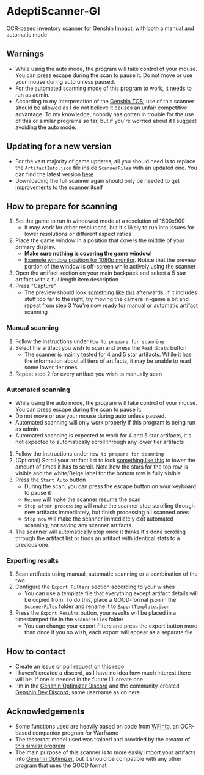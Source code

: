 # AdeptiScanner-GI
OCR-based inventory scanner for Genshin Impact, with both a manual and automatic mode

## Warnings
- While using the auto mode, the program will take control of your mouse. You can press escape during the scan to pause it. Do not move or use your mouse during auto unless paused.
- For the automated scanning mode of this program to work, it needs to run as admin. 
- According to my interpretation of the [Genshin TOS](https://genshin.mihoyo.com/en/company/terms), use of this scanner should be allowed as I do not believe it causes an unfair competitive advantage. To my knowledge, nobody has gotten in trouble for the use of this or similar programs so far, but if you're worried about it I suggest avoiding the auto mode.

## Updating for a new version
- For the vast majority of game updates, all you should need is to replace the `ArtifactInfo.json` file inside `ScannerFiles` with an updated one. You can find the latest version [here](https://raw.githubusercontent.com/D1firehail/AdeptiScanner-GI/master/AdeptiScanner%20GI/ScannerFiles/ArtifactInfo.json)
- Downloading the full scanner again should only be needed to get improvements to the scanner itself

## How to prepare for scanning
1. Set the game to run in windowed mode at a resolution of 1600x900
    - It may work for other resolutions, but it's likely to run into issues for lower resolutions or different aspect ratios
2. Place the game window in a position that covers the middle of your primary display. 
    - **Make sure nothing is covering the game window!**
    - [Example window position for 1080p monitor](https://github.com/D1firehail/AdeptiScanner-GI/blob/master/1080p-example.png?raw=true). Notice that the preview portion of the window is off-screen while actively using the scanner
3. Open the artifact section on your main backpack and select a 5 star artifact with a full length item description
4. Press "Capture"
    - The preview should look [something like this](https://github.com/D1firehail/AdeptiScanner-GI/blob/master/Capture-example.png?raw=true) afterwards. If it includes stuff too far to the right, try moving the camera in-game a bit and repeat from step 3
You're now ready for manual or automatic artifact scanning

### Manual scanning
1. Follow the instructions under `How to prepare for scanning`
2. Select the artifact you wish to scan and press the `Read Stats` button
    - The scanner is mainly tested for 4 and 5 star artifacts. While it has the information about all tiers of artifacts, it may be unable to read some lower tier ones
3. Repeat step 2 for every artifact you wish to manually scan

### Automated scanning
- While using the auto mode, the program will take control of your mouse. You can press escape during the scan to pause it. 
- Do not move or use your mouse during auto unless paused.
- Automated scanning will only work properly if this program is being run as admin
- Automated scanning is expected to work for 4 and 5 star artifacts, it's not expected to automatically scroll through any lower tier artifacts
1. Follow the instructions under `How to prepare for scanning`
2. (Optional) Scroll your artifact list to look [something like this](https://github.com/D1firehail/AdeptiScanner-GI/blob/master/scroll-example.png?raw=true) to lower the amount of times it has to scroll. Note how the stars for the top row is visible and the white/Beige label for the bottom row is fully visible
3. Press the `Start Auto` button
    - During the scan, you can press the escape button on your keyboard to pause it
    - `Resume` will make the scanner resume the scan
    - `Stop after processing` will make the scanner stop scrolling through new artifacts immediately, but finish processing all scanned ones
    - `Stop now` will make the scanner immediately exit automated scanning, not saving any scanner artifacts
4. The scanner will automatically stop once it thinks it's done scrolling through the artifact list or finds an artifact with identical stats to a previous one.

### Exporting results
1. Scan artifacts using manual, automatic scanning or a combination of the two
2. Configure the `Export Filters` section according to your wishes
    - You can use a template file that everything except artifact details will be copied from. To do this, place a GOOD-format json in the `ScannerFiles` folder and rename it to `ExportTemplate.json`    
3. Press the `Export Results` button, your results will be placed in a timestamped file in the `ScannerFiles` folder
    - You can change your export filters and press the export button more than once if you so wish, each export will appear as a separate file

## How to contact
- Create an issue or pull request on this repo
- I haven't created a discord, as I have no idea how much interest there will be. If one is needed in the future I'll create one
- I'm in the [Genshin Optimizer Discord](https://discord.com/invite/CXUbQXyfUs) and the community-created [Genshin Dev Discord](https://discord.gg/8Hpz2F7AnR), same username as on here

## Acknowledgements
- Some functions used are heavily based on code from [WFInfo](https://github.com/WFCD/WFinfo), an OCR-based companion program for Warframe
- The tesseract model used was trained and provided by the creator of [this similar program](https://github.com/Andrewthe13th/Genshin_Scanner)
- The main purpose of this scanner is to more easily import your artifacts into [Genshin Optimizer](https://frzyc.github.io/genshin-optimizer/), but it should be compatible with any other program that uses the GOOD format
